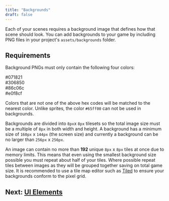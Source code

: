 ```yaml
---
title: "Backgrounds"
draft: false
---
```


Each of your scenes requires a background image that defines how that scene should look. You can add backgrounds to your game by including PNG files in your project's `assets/backgrounds` folder.

## Requirements

Background PNGs must only contain the following four colors:

<div><div class="Swatch" style="background:#071821;"></div><div class="SwatchLabel">#071821</div></div>
<div><div class="Swatch" style="background:#306850;"></div><div class="SwatchLabel">#306850</div></div>
<div><div class="Swatch" style="background:#86c06c;"></div><div class="SwatchLabel">#86c06c</div></div>
<div><div class="Swatch" style="background:#e0f8cf;"></div><div class="SwatchLabel">#e0f8cf</div></div>

Colors that are not one of the above hex codes will be matched to the nearest color. Unlike sprites, the color `#65ff00` can not be used in backgrounds.

Backgrounds are divided into `8px`x `8px` tilesets so the total image size must be a multiple of `8px` in both width and height. A background has a minimum size of `160px` x `144px` (the screen size) and currently a background can be no larger than `256px` x `256px`.

An image can contain no more than **192** unique `8px` x `8px` tiles at once due to memory limits. This means that even using the smallest background size possible you must repeat about half of your tiles. Where possible repeat tiles between images as they will be grouped together saving on total game size. It is recommended to use a tile map editor such as [Tiled](https://www.mapeditor.org/) to ensure your backgrounds conform to the pixel grid.

## Next: [UI Elements](/docs/ui-elements)
